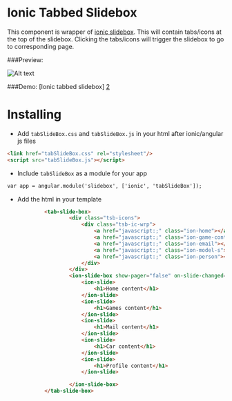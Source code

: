 Ionic Tabbed Slidebox
====================================

This component is wrapper of [ionic slidebox][1]. This will contain tabs/icons at the top of the slidebox. Clicking the tabs/icons will trigger the slidebox to go to corresponding page.

###Preview: 

![Alt text](http://ionic-sarav.rhcloud.com/ionic/tabbedSlideBox/preview.jpg "Preview of tabbed slidebox")

###Demo: [Ionic tabbed slidebox] [2]

Installing
======
- Add `tabSlideBox.css`  and `tabSlideBox.js` in your html after ionic/angular js files


```html
<link href="tabSlideBox.css" rel="stylesheet"/>
<script src="tabSlideBox.js"></script>

```

- Include `tabSlideBox` as a module for your app

```html
var app = angular.module('slidebox', ['ionic', 'tabSlideBox']);

```

- Add the html in your template

```html
            <tab-slide-box>
			    	<div class="tsb-icons">
			    		<div class="tsb-ic-wrp">
							<a href="javascript:;" class="ion-home"></a>
							<a href="javascript:;" class="ion-game-controller-b"></a>
							<a href="javascript:;" class="ion-email"></a>
							<a href="javascript:;" class="ion-model-s"></a>
							<a href="javascript:;" class="ion-person"></a>
						</div>
			    	</div>
			        <ion-slide-box show-pager="false" on-slide-changed="slideHasChanged($index)">
			            <ion-slide>
			                <h1>Home content</h1>
			            </ion-slide>
			            <ion-slide>
			                <h1>Games content</h1>
			            </ion-slide>
			            <ion-slide>
			                <h1>Mail content</h1>
			            </ion-slide>
						<ion-slide>
			                <h1>Car content</h1>
			            </ion-slide>
			            <ion-slide>
			                <h1>Profile content</h1>
			            </ion-slide>

			        </ion-slide-box>
            </tab-slide-box>

```

[1]:http://ionicframework.com/docs/api/directive/ionSlideBox/
[2]:http://ionic-sarav.rhcloud.com/ionic/tabbedSlideBox/